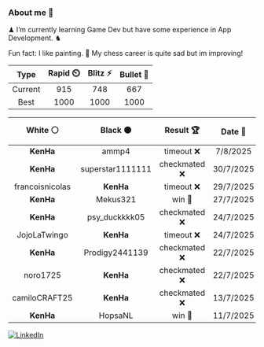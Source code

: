 ### About me 🍜

♟ I’m currently learning Game Dev but have some experience in App Development. ♞

Fun fact: I like painting. 🎨
My chess career is quite sad but im improving!
<!--START_SECTION:chessStats-->
<!-- Automatically generated with https://github.com/Balastrong/chess-stats-action -->

| Type | Rapid ⏲️ | Blitz ⚡ | Bullet 🔫 |
|:---:|:---:|:---:|:---:|
| Current | 915 | 748 | 667 |
| Best | 1000 | 1000 | 1000 |

| White ⚪ | Black ⚫ | Result 🏆 | Date 📅 | Position 🗺️ | Type 🕕 |
|:---:|:---:|:---:|:---:|:---:|:---:|
| **KenHa** | ammp4 | timeout ❌ | 7/8/2025 | <a href="http://www.ee.unb.ca/cgi-bin/tervo/fen.pl?select=6r1/1kq1n3/4B1p1/3pP3/p1pP4/PpP5/1P3P2/2KR4 w - - 1 35">Link</a> | Bullet |
| **KenHa** | superstar1111111 | checkmated ❌ | 30/7/2025 | <a href="http://www.ee.unb.ca/cgi-bin/tervo/fen.pl?select=6rk/Q1p2p1n/p1Pp3p/1p2p3/5p2/2P2P2/PP4qP/R4RK1 w - - 0 28">Link</a> | Bullet |
| francoisnicolas | **KenHa** | timeout ❌ | 29/7/2025 | <a href="http://www.ee.unb.ca/cgi-bin/tervo/fen.pl?select=6k1/1bp1N1p1/r3p2p/1p2P2P/p3P3/P7/2P2r2/2KR1B1R b - - 1 28">Link</a> | Bullet |
| **KenHa** | Mekus321 | win 🥇 | 27/7/2025 | <a href="http://www.ee.unb.ca/cgi-bin/tervo/fen.pl?select=2Q5/8/7N/2k5/8/7P/P5P1/3R2K1 b - - 7 44">Link</a> | Bullet |
| **KenHa** | psy_duckkkk05 | checkmated ❌ | 24/7/2025 | <a href="http://www.ee.unb.ca/cgi-bin/tervo/fen.pl?select=8/2pN4/4k2p/4p1p1/3p4/8/P4PPP/3r2K1 w - - 0 34">Link</a> | Bullet |
| JojoLaTwingo | **KenHa** | timeout ❌ | 24/7/2025 | <a href="http://www.ee.unb.ca/cgi-bin/tervo/fen.pl?select=6k1/7p/6p1/p2P4/1p2P3/1Pp5/P3b1PP/5R1K b - - 0 37">Link</a> | Bullet |
| **KenHa** | Prodigy2441139 | checkmated ❌ | 22/7/2025 | <a href="http://www.ee.unb.ca/cgi-bin/tervo/fen.pl?select=6r1/2p1k3/2p1p1p1/3pP3/2b2P2/b2q4/8/2K5 w - - 12 41">Link</a> | Bullet |
| noro1725 | **KenHa** | checkmated ❌ | 22/7/2025 | <a href="http://www.ee.unb.ca/cgi-bin/tervo/fen.pl?select=r1bq3r/ppp1kQ1p/2np1p1p/2b1p3/2B1P3/2PP3N/PP3PPP/RN2K2R b KQ - 3 9">Link</a> | Bullet |
| camiloCRAFT25 | **KenHa** | checkmated ❌ | 13/7/2025 | <a href="http://www.ee.unb.ca/cgi-bin/tervo/fen.pl?select=8/b5Bp/8/6Q1/1P1p4/6kP/P5P1/5R1K b - - 0 38">Link</a> | Blitz |
| **KenHa** | HopsaNL | win 🥇 | 11/7/2025 | <a href="http://www.ee.unb.ca/cgi-bin/tervo/fen.pl?select=R1bq1rk1/4nppp/1p2p3/3pP1B1/1p1P4/5N2/3N1PPP/3Q1RK1 b - - 0 16">Link</a> | Blitz |

<!--END_SECTION:chessStats-->

<a href="https://www.linkedin.com/in/guillermo-bosca/" target="_blank"><img src="https://img.shields.io/badge/LinkedIn-%230077B5.svg?&style=flat-square&logo=linkedin&logoColor=white" alt="LinkedIn"></a>


<!--
**kenhacodes/kenhacodes** is a ✨ _special_ ✨ repository because its `README.md` (this file) appears on your GitHub profile.

Here are some ideas to get you started:

- 🔭 I’m currently working on ...
- 🌱 I’m currently learning App Development, Data Analytics and ML.
- 👯 I’m looking to collaborate on ...
- 🤔 I’m looking for help with ...
- 💬 Ask me about ...
- 📫 How to reach me: ...
- 😄 Pronouns: ...
- ⚡ Fun fact: ...
-->
